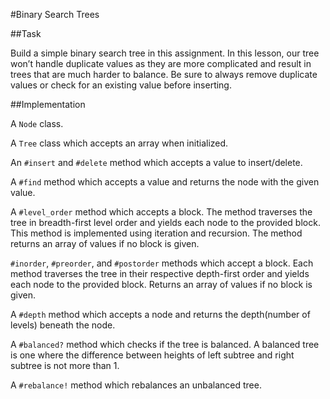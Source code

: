 #Binary Search Trees

##Task

Build a simple binary search tree in this assignment. In this lesson, our tree won’t handle duplicate values as they are more complicated and result in trees that are much harder to balance. Be sure to always remove duplicate values or check for an existing value before inserting.

##Implementation

A `Node` class.

A `Tree` class which accepts an array when initialized.

An `#insert` and `#delete` method which accepts a value to insert/delete.

A `#find` method which accepts a value and returns the node with the given value.

A `#level_order` method which accepts a block. The method traverses the tree in breadth-first level order and yields each node to the provided block. This method is implemented using iteration and recursion. The method returns an array of values if no block is given.

`#inorder`, `#preorder`, and `#postorder` methods which accept a block. Each method traverses the tree in their respective depth-first order and yields each node to the provided block. Returns an array of values if no block is given.

A `#depth` method which accepts a node and returns the depth(number of levels) beneath the node.

A `#balanced?` method which checks if the tree is balanced. A balanced tree is one where the difference between heights of left subtree and right subtree is not more than 1.

A `#rebalance!` method which rebalances an unbalanced tree.